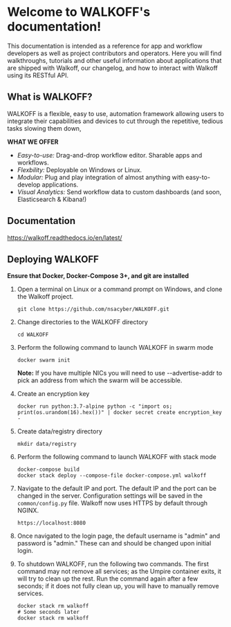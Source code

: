 Welcome to WALKOFF's documentation!
===================================
This documentation is intended as a reference for app and workflow developers as well as project contributors and operators.
Here you will find walkthroughs, tutorials and other useful information about applications that are shipped with Walkoff, our changelog, and how to interact with Walkoff using its RESTful API.

What is WALKOFF?
------------------
WALKOFF is a flexible, easy to use, automation framework allowing users to integrate their capabilities and devices to cut through the repetitive, tedious tasks slowing them down,

**WHAT WE OFFER**
 - *Easy-to-use:* Drag-and-drop workflow editor. Sharable apps and workflows.
 - *Flexbility:* Deployable on Windows or Linux.
 - *Modular:* Plug and play integration of almost anything with easy-to-develop applications.
 - *Visual Analytics:* Send workflow data to custom dashboards (and soon, Elasticsearch & Kibana!)

Documentation
------------------------
https://walkoff.readthedocs.io/en/latest/

Deploying WALKOFF
------------------------
**Ensure that Docker, Docker-Compose 3+, and git are installed**

1. Open a terminal on Linux or a command prompt on Windows, and clone the Walkoff project.

       git clone https://github.com/nsacyber/WALKOFF.git

2. Change directories to the WALKOFF directory

       cd WALKOFF


3.  Perform the following command to launch WALKOFF in swarm mode

        docker swarm init

       **Note:** If you have multiple NICs you will need to use --advertise-addr to pick an address from which the swarm will be accessible.

4. Create an encryption key

       docker run python:3.7-alpine python -c "import os; print(os.urandom(16).hex())" | docker secret create encryption_key -

5. Create data/registry directory
    
       mkdir data/registry

6.  Perform the following command to launch WALKOFF with stack mode

        docker-compose build
        docker stack deploy --compose-file docker-compose.yml walkoff

7. Navigate to the default IP and port. The default IP and the port can be changed in the server. Configuration settings will be saved in the ``common/config.py`` file. Walkoff now uses HTTPS by default through NGINX.

       https://localhost:8080

8. Once navigated to the login page, the default username is "admin" and password is "admin." These can and should be changed upon initial login.


9. To shutdown WALKOFF, run the following two commands. The first command may not remove all services; as the Umpire container exits, it will try to clean up the rest. Run the command again after a few seconds; if it does not fully clean up, you will have to manually remove services.

       docker stack rm walkoff
       # Some seconds later
       docker stack rm walkoff
